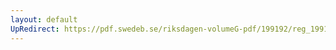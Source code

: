 ```yaml
---
layout: default
UpRedirect: https://pdf.swedeb.se/riksdagen-volumeG-pdf/199192/reg_199192/reg_199192_0383.pdf
---
```

